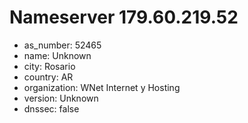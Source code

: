 # Nameserver 179.60.219.52

* as_number: 52465
* name: Unknown
* city: Rosario
* country: AR
* organization: WNet Internet y Hosting
* version: Unknown
* dnssec: false
